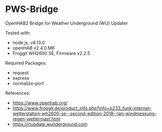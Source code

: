 # PWS-Bridge
OpenHAB2 Bridge for Weather Underground (WU) Updater

Tested with:
- node.js, v8.13.0
- openHAB v2.4.0.M6
- Froggit WH2600 SE, Firmware v2.2.5

Required Packages:
- request
- express
- normalize-port

References:
- https://www.openhab.org/
- https://www.froggit.de/product_info.php?info=p233_funk-internet-wetterstation-wh2600-se--second-edition-2018--lan-windmessung-regen-wettermast.html
- https://rtupdate.wunderground.com
